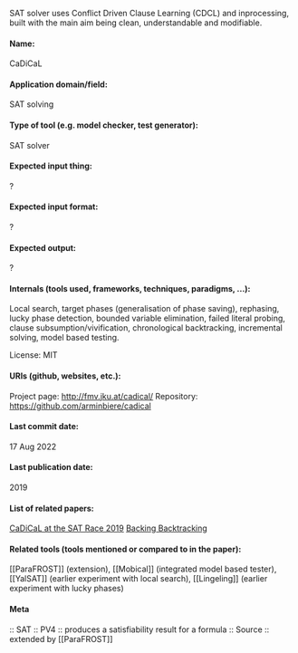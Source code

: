 SAT solver uses Conflict Driven Clause Learning (CDCL) and inprocessing, built with the main aim being clean, understandable and modifiable.

#### Name:
CaDiCaL

#### Application domain/field:
SAT solving

#### Type of tool (e.g. model checker, test generator):
SAT solver

#### Expected input thing:
?

#### Expected input format:
?

#### Expected output:
?

#### Internals (tools used, frameworks, techniques, paradigms, ...):
Local search, target phases (generalisation of phase saving), rephasing, lucky phase detection, bounded variable elimination, failed literal probing, clause subsumption/vivification, chronological backtracking, incremental solving, model based testing.

License: MIT

#### URIs (github, websites, etc.):
Project page: http://fmv.jku.at/cadical/
Repository: https://github.com/arminbiere/cadical

#### Last commit date:
17 Aug 2022

#### Last publication date:
2019

#### List of related papers:
[CaDiCaL at the SAT Race 2019](http://fmv.jku.at/papers/Biere-SAT-Race-2019-solvers.pdf)
[Backing Backtracking](https://doi.org/10.1007/978-3-030-24258-9_18)

#### Related tools (tools mentioned or compared to in the paper):
[[ParaFROST]] (extension), [[Mobical]] (integrated model based tester), [[YalSAT]] (earlier experiment with local search), [[Lingeling]] (earlier experiment with lucky phases)

#### Meta
:: SAT
:: PV4 :: produces a satisfiability result for a formula
:: Source :: extended by [[ParaFROST]]
